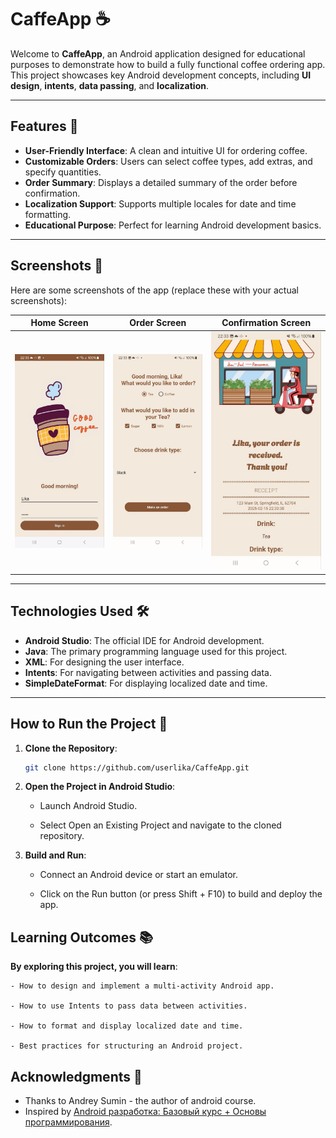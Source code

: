 # CaffeApp ☕

Welcome to **CaffeApp**, an Android application designed for educational purposes to demonstrate how to build a fully functional coffee ordering app. This project showcases key Android development concepts, including **UI design**, **intents**, **data passing**, and **localization**.

---

## Features 🌟

- **User-Friendly Interface**: A clean and intuitive UI for ordering coffee.
- **Customizable Orders**: Users can select coffee types, add extras, and specify quantities.
- **Order Summary**: Displays a detailed summary of the order before confirmation.
- **Localization Support**: Supports multiple locales for date and time formatting.
- **Educational Purpose**: Perfect for learning Android development basics.

---

## Screenshots 📸

Here are some screenshots of the app (replace these with your actual screenshots):

| **Home Screen** | **Order Screen** | **Confirmation Screen** |
|-----------------|------------------|-------------------------|
| ![Home Screen](./screenshots/screenshot_home.jpg) | ![Order Screen](./screenshots/screenshot_order.jpg) | ![Confirmation Screen](./screenshots/screenshot_confirmation.jpg) |

---

## Technologies Used 🛠️

- **Android Studio**: The official IDE for Android development.
- **Java**: The primary programming language used for this project.
- **XML**: For designing the user interface.
- **Intents**: For navigating between activities and passing data.
- **SimpleDateFormat**: For displaying localized date and time.

---

## How to Run the Project 🚀

1. **Clone the Repository**:
   ```bash
   git clone https://github.com/userlika/CaffeApp.git

   ```
2. **Open the Project in Android Studio**:

   - Launch Android Studio.

   - Select Open an Existing Project and navigate to the cloned repository.

2. **Build and Run**:

    - Connect an Android device or start an emulator.

    - Click on the Run button (or press Shift + F10) to build and deploy the app.

## Learning Outcomes 📚

**By exploring this project, you will learn**:

    - How to design and implement a multi-activity Android app.

    - How to use Intents to pass data between activities.

    - How to format and display localized date and time.

    - Best practices for structuring an Android project.

## Acknowledgments 🙏

   - Thanks to Andrey Sumin - the author of android course.
   - Inspired by [Android разработка: Базовый курс + Основы программирования](https://stepik.org/course/121507).